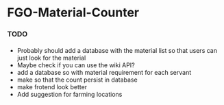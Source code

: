 # FGO-Material-Counter
### TODO
#### 
- Probably should add a database with the material list so that users can just look for the material
- Maybe check if you can use the wiki API? 
- add a database so with material requirement for each servant
- make so that the count persist in database
- make frotend look better
- Add suggestion for farming locations